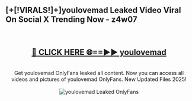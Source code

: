<h2>[+[!VIRALS!]+]youlovemad Leaked Video Viral On Social X Trending Now - z4w07</h2>
<br>
<div align="center">
<h2><a href="https://libra.edu.pl?youlovemad" rel="nofollow">🔴 CLICK HERE 🌐==►► youlovemad</a></h2>
<br>
Get youlovemad OnlyFans leaked all content. Now you can access all videos and pictures of youlovemad OnlyFans. New Updated Files 2025!
<br>
<br>
<a href="https://libra.edu.pl?youlovemad" rel="nofollow" data-target="animated-image.originalLink"><img src="https://i.ibb.co.com/WyWwxjT/player-gif2.gif" alt="youlovemad Leaked OnlyFans" style="max-width: 100%; display: inline-block;" data-target="animated-image.originalImage"></a>
</div>
<br>